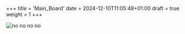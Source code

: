 +++
title = 'Main_Board'
date = 2024-12-10T11:05:48+01:00
draft = true
weight = 1
+++

![no no no no](/img/Schematic_SSB-transceiver-multi-band_2024-12-10.png)
